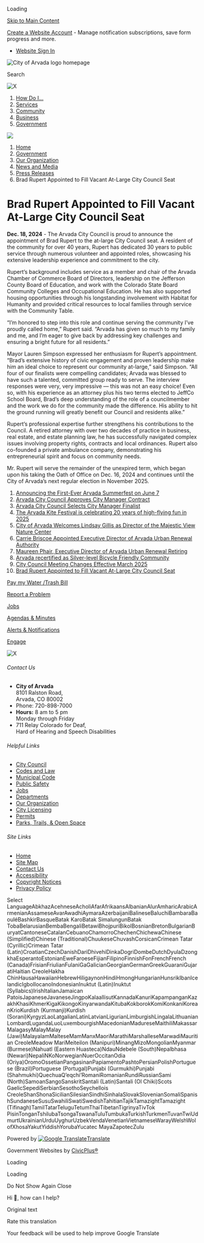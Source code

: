 Loading

[Skip to Main Content](https://www.arvada.org/1174/Brad-Rupert-Appointed-to-Fill-Vacant-At-/)

[Create a Website Account](https://www.arvada.org/MyAccount/ProfileCreate) - Manage notification subscriptions, save form progress and more.   

- [Website Sign In](https://www.arvada.org/MyAccount)

![City of Arvada logo homepage](https://www.arvada.org/ImageRepository/Document?documentID=63)

Search

![X](https://www.arvada.org/ImageRepository/Document?documentID=4476)

1. [How Do I...](https://www.arvada.org/9/How-Do-I)
2. [Services](https://www.arvada.org/101/Services)
3. [Community](https://www.arvada.org/31/Community)
4. [Business](https://www.arvada.org/35/Business)
5. [Government](https://www.arvada.org/27/Government)

<!--THE END-->

![](https://www.arvada.org/ImageRepository/Document?documentID=64)

1. [Home](https://www.arvada.org)
2. [Government](https://www.arvada.org/27/Government)
3. [Our Organization](https://www.arvada.org/591/Our-Organization)
4. [News and Media](https://www.arvada.org/603/News-and-Media)
5. [Press Releases](https://www.arvada.org/908/Press-Releases)
6. Brad Rupert Appointed to Fill Vacant At-Large City Council Seat

# Brad Rupert Appointed to Fill Vacant At-Large City Council Seat

**Dec. 18, 2024** - The Arvada City Council is proud to announce the appointment of Brad Rupert to the at-large City Council seat. A resident of the community for over 40 years, Rupert has dedicated 30 years to public service through numerous volunteer and appointed roles, showcasing his extensive leadership experience and commitment to the city.

Rupert’s background includes service as a member and chair of the Arvada Chamber of Commerce Board of Directors, leadership on the Jefferson County Board of Education, and work with the Colorado State Board Community Colleges and Occupational Education. He has also supported housing opportunities through his longstanding involvement with Habitat for Humanity and provided critical resources to local families through service with the Community Table.

“I’m honored to step into this role and continue serving the community I’ve proudly called home,” Rupert said. “Arvada has given so much to my family and me, and I’m eager to give back by addressing key challenges and ensuring a bright future for all residents.”

Mayor Lauren Simpson expressed her enthusiasm for Rupert’s appointment. “Brad’s extensive history of civic engagement and proven leadership make him an ideal choice to represent our community at-large,” said Simpson. “All four of our finalists were compelling candidates; Arvada was blessed to have such a talented, committed group ready to serve. The interview responses were very, very impressive — this was not an easy choice! Even so, with his experience as an attorney plus his two terms elected to JeffCo School Board, Brad’s deep understanding of the role of a councilmember and the work we do for the community made the difference. His ability to hit the ground running will greatly benefit our Council and residents alike.”

Rupert’s professional expertise further strengthens his contributions to the Council. A retired attorney with over two decades of practice in business, real estate, and estate planning law, he has successfully navigated complex issues involving property rights, contracts and local ordinances. Rupert also co-founded a private ambulance company, demonstrating his entrepreneurial spirit and focus on community needs.

Mr. Rupert will serve the remainder of the unexpired term, which began upon his taking the Oath of Office on Dec. 16, 2024 and continues until the City of Arvada’s next regular election in November 2025.  

01. [Announcing the First-Ever Arvada Summerfest on June 7](https://www.arvada.org/1304/Announcing-the-First-Ever-Arvada-Summerf)
02. [Arvada City Council Approves City Manager Contract](https://www.arvada.org/1295/Arvada-City-Council-Approves-City-Manage)
03. [Arvada City Council Selects City Manager Finalist](https://www.arvada.org/1286/Arvada-City-Council-Selects-City-Manager)
04. [The Arvada Kite Festival is celebrating 20 years of high-flying fun in 2025](https://www.arvada.org/1272/The-Arvada-Kite-Festival-is-celebrating-)
05. [City of Arvada Welcomes Lindsay Gillis as Director of the Majestic View Nature Center](https://www.arvada.org/1267/City-of-Arvada-Welcomes-Lindsay-Gillis-a)
06. [Carrie Briscoe Appointed Executive Director of Arvada Urban Renewal Authority](https://www.arvada.org/1258/Carrie-Briscoe-Appointed-Executive-Direc)
07. [Maureen Phair, Executive Director of Arvada Urban Renewal Retiring](https://www.arvada.org/1248/Maureen-Phair-Executive-Director-of-Arva)
08. [Arvada recertified as Silver-level Bicycle Friendly Community](https://www.arvada.org/1217/Arvada-recertified-as-Silver-level-Bicyc)
09. [City Council Meeting Changes Effective March 2025](https://www.arvada.org/1188/City-Council-Meeting-Changes-Effective-M)
10. [Brad Rupert Appointed to Fill Vacant At-Large City Council Seat](https://www.arvada.org/1174/Brad-Rupert-Appointed-to-Fill-Vacant-At-)

[Pay my Water /Trash Bill](https://www.arvada.org/453/Pay-My-Bill)

[Report a Problem](https://www.arvada.org/898)

[Jobs](https://www.arvada.org/690)

[Agendas &amp; Minutes](https://arvadaco.portal.civicclerk.com)

[Alerts &amp; Notifications](https://www.arvada.org/list.aspx)

[Engage](https://www.arvada.org/239/Engage-with-the-City)

![X](https://www.arvada.org/ImageRepository/Document?documentID=4476)

###### Contact Us

- **City of Arvada**  
  8101 Ralston Road,  
  Arvada, CO 80002
- Phone: 720-898-7000
- **Hours:** 8 am to 5 pm  
  Monday through Friday
- 711 Relay Colorado for Deaf,  
  Hard of Hearing and Speech Disabilities

###### Helpful Links

- [City Council](https://www.arvada.org/157/City-Council)
- [Codes and Law](https://www.arvada.org/162/Codes-Law)
- [Municipal Code](https://library.municode.com/co/arvada/codes/code_of_ordinances)
- [Public Safety](https://www.arvada.org/806/Public-Safety-Police)
- [Jobs](https://www.arvada.org/690/Jobs)
- [Departments](https://www.arvada.org/149/Departments)
- [Our Organization](https://www.arvada.org/591/Our-Organization)
- [City Licensing](https://www.arvada.org/251/City-Licensing)
- [Permits](https://www.arvada.org/330/Permits)
- [Parks, Trails, &amp; Open Space](https://www.arvada.org/508/Parks-Trails-and-Open-Space)

###### Site Links

- [Home](https://www.arvada.org)
- [Site Map](https://www.arvada.org/sitemap)
- [Contact Us](https://www.arvada.org/directory.aspx)
- [Accessibility](https://www.arvada.org/842/Accessibility)
- [Copyright Notices](https://www.arvada.org/copyright)
- [Privacy Policy](https://www.arvada.org/privacy)

Select LanguageAbkhazAcehneseAcholiAfarAfrikaansAlbanianAlurAmharicArabicArmenianAssameseAvarAwadhiAymaraAzerbaijaniBalineseBaluchiBambaraBaouléBashkirBasqueBatak KaroBatak SimalungunBatak TobaBelarusianBembaBengaliBetawiBhojpuriBikolBosnianBretonBulgarianBuryatCantoneseCatalanCebuanoChamorroChechenChichewaChinese (Simplified)Chinese (Traditional)ChuukeseChuvashCorsicanCrimean Tatar (Cyrillic)Crimean Tatar (Latin)CroatianCzechDanishDariDhivehiDinkaDogriDombeDutchDyulaDzongkhaEsperantoEstonianEweFaroeseFijianFilipinoFinnishFonFrenchFrench (Canada)FrisianFriulianFulaniGaGalicianGeorgianGermanGreekGuaraniGujaratiHaitian CreoleHakha ChinHausaHawaiianHebrewHiligaynonHindiHmongHungarianHunsrikIbanIcelandicIgboIlocanoIndonesianInuktut (Latin)Inuktut (Syllabics)IrishItalianJamaican PatoisJapaneseJavaneseJingpoKalaallisutKannadaKanuriKapampanganKazakhKhasiKhmerKigaKikongoKinyarwandaKitubaKokborokKomiKonkaniKoreanKrioKurdish (Kurmanji)Kurdish (Sorani)KyrgyzLaoLatgalianLatinLatvianLigurianLimburgishLingalaLithuanianLombardLugandaLuoLuxembourgishMacedonianMadureseMaithiliMakassarMalagasyMalayMalay (Jawi)MalayalamMalteseMamManxMaoriMarathiMarshalleseMarwadiMauritian CreoleMeadow MariMeiteilon (Manipuri)MinangMizoMongolianMyanmar (Burmese)Nahuatl (Eastern Huasteca)NdauNdebele (South)Nepalbhasa (Newari)NepaliNKoNorwegianNuerOccitanOdia (Oriya)OromoOssetianPangasinanPapiamentoPashtoPersianPolishPortuguese (Brazil)Portuguese (Portugal)Punjabi (Gurmukhi)Punjabi (Shahmukhi)QuechuaQʼeqchiʼRomaniRomanianRundiRussianSami (North)SamoanSangoSanskritSantali (Latin)Santali (Ol Chiki)Scots GaelicSepediSerbianSesothoSeychellois CreoleShanShonaSicilianSilesianSindhiSinhalaSlovakSlovenianSomaliSpanishSundaneseSusuSwahiliSwatiSwedishTahitianTajikTamazightTamazight (Tifinagh)TamilTatarTeluguTetumThaiTibetanTigrinyaTivTok PisinTonganTshilubaTsongaTswanaTuluTumbukaTurkishTurkmenTuvanTwiUdmurtUkrainianUrduUyghurUzbekVendaVenetianVietnameseWarayWelshWolofXhosaYakutYiddishYorubaYucatec MayaZapotecZulu

Powered by [![Google Translate](https://www.gstatic.com/images/branding/googlelogo/1x/googlelogo_color_42x16dp.png)Translate](https://translate.google.com)

Government Websites by [CivicPlus®](https://connect.civicplus.com/referral)

Loading

Loading

Do Not Show Again Close

Hi 👋, how can I help?

Original text

Rate this translation

Your feedback will be used to help improve Google Translate
